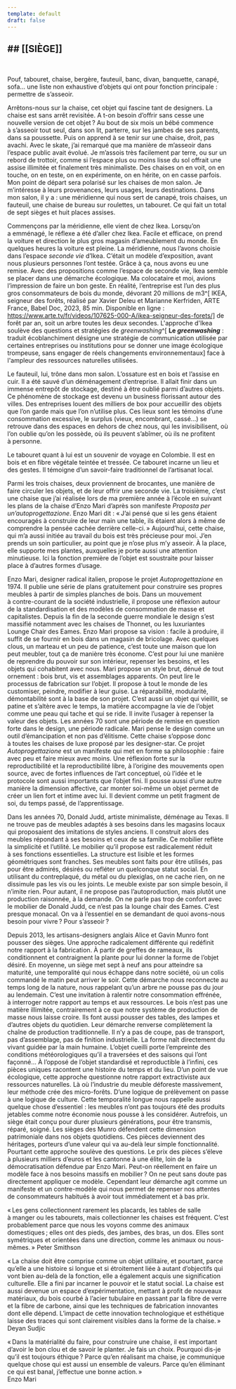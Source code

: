 ```yaml
---
template: default
draft: false
---
```

## ## [[SIÈGE]]


<br class="breakpage">

Pouf, tabouret, chaise, bergère, fauteuil, banc, divan, banquette, canapé, sofa… une liste non exhaustive d’objets qui ont pour fonction principale : permettre de s’asseoir.

Arrêtons-nous sur la chaise, cet objet qui fascine tant de designers. La chaise est sans arrêt revisitée. A t-on besoin d’offrir sans cesse une nouvelle version de cet objet ? Au bout de six mois un bébé commence à s’asseoir tout seul, dans son lit, parterre, sur les jambes de ses parents, dans sa poussette. Puis on apprend à se tenir sur une chaise, droit, pas avachi. 
Avec le skate, j’ai remarqué que ma manière de m’asseoir dans l’espace public avait évolué. Je m’assois très facilement par terre, ou sur un rebord de trottoir, comme si l’espace plus ou moins lisse du sol offrait une assise illimitée et finalement très minimaliste. Des chaises on en voit, on en touche, on en teste, on en expérimente, on en hérite, on en casse parfois. Mon point de départ sera polarisé sur les chaises de mon salon. Je m’intéresse à leurs provenances, leurs usages, leurs destinations. Dans mon salon, il y a : une méridienne qui nous sert de canapé, trois chaises, un fauteuil, une chaise de bureau sur roulettes, un tabouret. Ce qui fait un total de sept sièges et huit places assises. 

Commençons par la méridienne, elle vient de chez Ikea. Lorsqu’on a emménagé, le réflexe a été d’aller chez Ikea. Facile et efficace, on prend la voiture et direction le plus gros magasin d’ameublement du monde. En quelques heures la voiture est pleine.
La méridienne, nous l’avons choisie dans l’espace _seconde vie_ d’Ikea. C’était un modèle d’exposition, avant nous plusieurs personnes l’ont testée. Grâce à ça, nous avons eu une remise. Avec des propositions comme l’espace de seconde vie, Ikea semble se placer dans une démarche écologique. Ma colocataire et moi, avions l’impression de faire un bon geste. En réalité, l’entreprise est l’un des plus gros consommateurs de bois du monde, dévorant 20 millions de m3^[ IKEA, seigneur des forêts, réalisé par Xavier Deleu et Marianne Kerfriden, ARTE France, Babel Doc, 2023, 85 min. Disponible en ligne : https://www.arte.tv/fr/videos/107625-000-A/ikea-seigneur-des-forets/] de forêt par an, soit un arbre toutes les deux secondes. L'approche d'Ikea soulève des questions et stratégies de *greenwashing*^[ **Le _greenwashing_** : traduit écoblanchiment désigne une stratégie de communication utilisée par certaines entreprises ou institutions pour se donner une image écologique trompeuse, sans engager de réels changements environnementaux] face à l'ampleur des ressources naturelles utilisées.

Le fauteuil, lui, trône dans mon salon. L’ossature est en bois et l’assise en cuir. Il a été sauvé d’un déménagement d’entreprise. Il allait finir dans un immense entrepôt de stockage, destiné à être oublié parmi d’autres objets. Ce phénomène de stockage est devenu un business florissant autour des villes. Des entreprises louent des milliers de box pour accueillir des objets que l’on garde mais que l’on n’utilise plus. Ces lieux sont les témoins d’une consommation excessive, le surplus (vieux, encombrant, cassé…) se retrouve dans des espaces en dehors de chez nous, qui les invisibilisent, où l’on oublie qu’on les possède, où ils peuvent s’abîmer, où ils ne profitent à personne.

Le tabouret quant à lui est un souvenir de voyage en Colombie. Il est en bois et en fibre végétale teintée et tressée. Ce tabouret incarne un lieu et des gestes. Il témoigne d’un savoir-faire traditionnel de l’artisanat local.

Parmi les trois chaises, deux proviennent de brocantes, une manière de faire circuler les objets, et de leur offrir une seconde vie. La troisième, c’est une chaise que j’ai réalisée lors de ma première année à l’école en suivant les plans de la chaise d’Enzo Mari d’après son manifeste _Proposta per un’autoprogettazione_. Enzo Mari dit : « J’ai pensé que si les gens étaient encouragés à construire de leur main une table, ils étaient alors à même de comprendre la pensée cachée derrière celle-ci. » Aujourd’hui, cette chaise, qui m’a aussi initiée au travail du bois est très précieuse pour moi. J’en prends un soin particulier, au point que je n’ose plus m’y asseoir. À la place, elle supporte mes plantes, auxquelles je porte aussi une attention minutieuse. Ici  la fonction première de l’objet est soustraite pour laisser place à d’autres formes d’usage.

Enzo Mari, designer radical italien, propose le projet *Autoprogettazione* en 1974. Il publie une série de plans gratuitement pour construire ses propres meubles à partir de simples planches de bois. Dans un mouvement à contre-courant de la société industrielle, il propose une réflexion autour de la standardisation et des modèles de consommation de masse et capitalistes.
Depuis la fin de la seconde guerre mondiale le design s’est massifié notamment avec les chaises de Thonnet, ou les luxuriantes Lounge Chair des Eames. Enzo Mari propose sa vision : facile à produire, il suffit de se fournir en bois dans un magasin de bricolage. Avec quelques clous, un marteau et un peu de patience, c’est toute une maison que lon peut meubler, tout ça de manière très économe.
C’est pour lui une manière de reprendre du pouvoir sur son intérieur, repenser les besoins, et les objets qui cohabitent avec nous. Mari propose un style brut, dénué de tout ornement : bois brut, vis et assemblages apparents. On peut lire le processus de fabrication sur l’objet. Il propose à tout le monde de les customiser, peindre, modifier à leur guise. La réparabilité, modularité, démontabilité sont à la base de son projet. C’est aussi un objet qui vieillit, se patine et s’altère avec le temps, la matière accompagne la vie de l’objet comme une peau qui tache et qui se ride. Il invite l’usager à repenser la valeur des objets. Les années 70 sont une période de remise en question forte dans le design, une période radicale. Mari pense le design comme un outil d’émancipation et non pas d’élitisme. Cette chaise s’oppose donc à toutes les chaises de luxe proposé par les designer-star. Ce projet *Autoprogettazione* est un manifeste qui met en forme sa philosophie : faire avec peu et faire mieux avec moins. Une réflexion forte sur la reproductibilité et la reproductibilité libre, à l’origine des mouvements open source, avec de fortes influences de l’art conceptuel, où l’idée et le protocole sont aussi importants que l’objet fini. Il pousse aussi d’une autre manière la dimension affective, car monter soi-même un objet permet de créer un lien fort et intime avec lui. Il devient comme un petit fragment de soi, du temps passé, de l’apprentissage.

Dans les années 70, Donald Judd, artiste minimaliste, déménage au Texas. Il ne trouve pas de meubles adaptés à ses besoins dans les magasins locaux qui proposaient des imitations de styles anciens. Il construit alors des meubles répondant à ses besoins et ceux de sa famille. Ce mobilier reflète la simplicité et l’utilité. Le mobilier qu’il propose est radicalement réduit à ses fonctions essentielles. La structure est lisible et les formes géométriques sont franches. Ses meubles sont faits pour être utilisés, pas pour être admirés, désirés ou refléter un quelconque statut social. En utilisant du contreplaqué, du métal ou du plexiglas, on ne cache rien, on ne dissimule pas les vis ou les joints. Le meuble existe par son simple besoin, il n’imite rien. Pour autant, il ne propose pas l’autoproduction, mais plutôt une production raisonnée, à la demande.
On ne parle pas trop de confort avec le mobilier de Donald Judd, ce n’est pas la lounge chair des Eames. C’est presque monacal. On va à l’essentiel en se demandant de quoi avons-nous besoin pour vivre ? Pour s’asseoir ?

Depuis 2013, les artisans-designers anglais Alice et Gavin Munro font pousser des sièges. Une approche radicalement différente qui redéfinit notre rapport à la fabrication. À partir de greffes de rameaux, ils conditionnent et contraignent la plante pour lui donner la forme de l’objet désiré. En moyenne, un siège met sept à neuf ans pour atteindre sa maturité, une temporalité qui nous échappe dans notre société, où un colis commandé le matin peut arriver le soir. Cette démarche nous reconnecte au temps long de la nature, nous rappelant qu’un arbre ne pousse pas du jour au lendemain. C’est une invitation à ralentir notre consommation effrénée, à interroger notre rapport au temps et aux ressources. Le bois n’est pas une matière illimitée, contrairement à ce que notre système de production de masse nous laisse croire. Ils font aussi pousser des tables, des lampes et d’autres objets du quotidien. Leur démarche renverse complètement la chaîne de production traditionnelle. Il n’y a pas de coupe, pas de transport, pas d’assemblage, pas de finition industrielle. La forme naît directement du vivant guidée par la main humaine. L’objet cueilli porte l’empreinte des conditions météorologiques qu’il a traversées et des saisons qui l’ont façonné… À l’opposé de l’objet standardisé et reproductible à l’infini, ces pièces uniques racontent une histoire du temps et du lieu. D’un point de vue écologique, cette approche questionne notre rapport extractiviste aux ressources naturelles. Là où l’industrie du meuble déforeste massivement, leur méthode crée des micro-forêts. D’une logique de prélèvement on passe à une logique de culture. Cette temporalité longue nous rappelle aussi quelque chose d’essentiel : les meubles n’ont pas toujours été des produits jetables comme notre économie nous pousse à les considérer. Autrefois, un siège était conçu pour durer plusieurs générations, pour être transmis, réparé, soigné. Les sièges des Munro défendent cette dimension patrimoniale dans nos objets quotidiens. Ces pièces deviennent des héritages, porteurs d’une valeur qui va au-delà leur simple fonctionnalité.
Pourtant cette approche soulève des questions. Le prix des pièces s’éleve à plusieurs milliers d’euros et les cantonne à une élite, loin de la démocratisation défendue par Enzo Mari. 
Peut-on réellement en faire un modèle face à nos besoins massifs en mobilier ? On ne peut sans doute pas directement appliquer ce modèle. Cependant leur démarche agit comme un manifeste et un contre-modèle qui nous permet de repenser nos attentes de consommateurs habitués à avoir tout immédiatement et à bas prix.




« Les gens collectionnent rarement les placards, les tables de salle à manger ou les tabourets, mais collectionner les chaises est fréquent. C’est probablement parce que nous les voyons comme des animaux domestiques ; elles ont des pieds, des jambes, des bras, un dos. Elles sont symétriques et orientées dans une direction, comme les animaux ou nous-mêmes. »
Peter Smithson 



« La chaise doit être comprise comme un objet utilitaire, et pourtant, parce qu’elle a une histoire si longue et si étroitement liée à autant d’objectifs qui vont bien au-delà de la fonction, elle a également acquis une signification culturelle. Elle a fini par incarner le pouvoir et le statut social. La chaise est aussi devenue un espace d’expérimentation, mettant à profit de nouveaux matériaux, du bois courbé à l’acier tubulaire en passant par la fibre de verre et la fibre de carbone, ainsi que les techniques de fabrication innovantes dont elle dépend. L’impact de cette innovation technologique et esthétique laisse des traces qui sont clairement visibles dans la forme de la chaise. » 
Deyan Sudjic

« Dans la matérialité du faire, pour construire une chaise, il est important d’avoir le bon clou et de savoir le planter. Je fais un choix. Pourquoi dis-je qu’il est toujours éthique ? Parce qu’en réalisant ma chaise, je communique quelque chose qui est aussi un ensemble de valeurs. Parce qu’en éliminant ce qui est banal, j’effectue une bonne action. »  
Enzo Mari

<br class="breakpage">